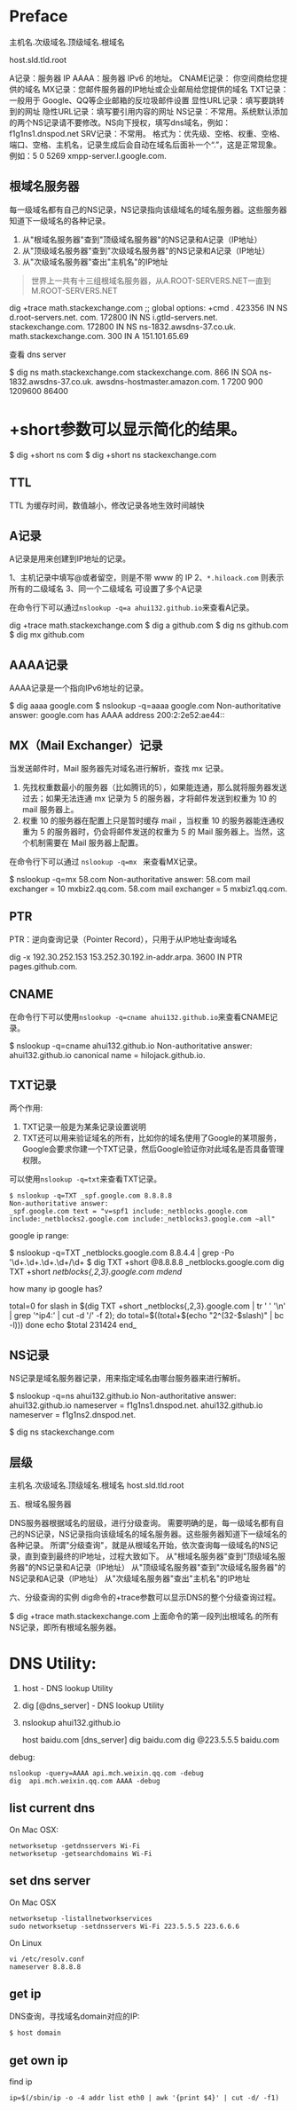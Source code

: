 # Preface

主机名.次级域名.顶级域名.根域名

  host.sld.tld.root

  A记录：服务器 IP
  AAAA：服务器 IPv6 的地址。
  CNAME记录： 你空间商给您提供的域名
  MX记录：您邮件服务器的IP地址或企业邮局给您提供的域名
  TXT记录：一般用于 Google、QQ等企业邮箱的反垃圾邮件设置
  显性URL记录：填写要跳转到的网址
  隐性URL记录：填写要引用内容的网址
  NS记录：不常用。系统默认添加的两个NS记录请不要修改。NS向下授权，填写dns域名，例如：f1g1ns1.dnspod.net
  SRV记录：不常用。
    格式为：优先级、空格、权重、空格、端口、空格、主机名，记录生成后会自动在域名后面补一个“.”，这是正常现象。例如：5 0 5269 xmpp-server.l.google.com.

## 根域名服务器
每一级域名都有自己的NS记录，NS记录指向该级域名的域名服务器。这些服务器知道下一级域名的各种记录。

1. 从"根域名服务器"查到"顶级域名服务器"的NS记录和A记录（IP地址）
2. 从"顶级域名服务器"查到"次级域名服务器"的NS记录和A记录（IP地址）
3. 从"次级域名服务器"查出"主机名"的IP地址

> 世界上一共有十三组根域名服务器，从A.ROOT-SERVERS.NET一直到M.ROOT-SERVERS.NET

  dig +trace math.stackexchange.com
  ;; global options: +cmd
  .			423356	IN	NS	d.root-servers.net.
  com.			172800	IN	NS	i.gtld-servers.net.
  stackexchange.com.	172800	IN	NS	ns-1832.awsdns-37.co.uk.
  math.stackexchange.com.	300	IN	A	151.101.65.69

查看 dns server

  $ dig ns math.stackexchange.com
  stackexchange.com.	866	IN	SOA	ns-1832.awsdns-37.co.uk. awsdns-hostmaster.amazon.com. 1 7200 900 1209600 86400

  # +short参数可以显示简化的结果。
  $ dig +short ns com
  $ dig +short ns stackexchange.com

## TTL
TTL 为缓存时间，数值越小，修改记录各地生效时间越快

## A记录
A记录是用来创建到IP地址的记录。

1、主机记录中填写@或者留空，则是不带 www 的 IP
2、`*.hiloack.com` 则表示所有的二级域名
3、同一个二级域名 可设置了多个A记录

在命令行下可以通过`nslookup -q=a ahui132.github.io`来查看A记录。

  dig +trace math.stackexchange.com
  $ dig a github.com
  $ dig ns github.com
  $ dig mx github.com

## AAAA记录
AAAA记录是一个指向IPv6地址的记录。

  $ dig aaaa google.com
  $ nslookup  -q=aaaa google.com
  Non-authoritative answer:
  google.com	has AAAA address 200:2:2e52:ae44::

## MX（Mail Exchanger）记录
当发送邮件时，Mail 服务器先对域名进行解析，查找 mx 记录。

1. 先找权重数最小的服务器（比如腾讯的5），如果能连通，那么就将服务器发送过去；如果无法连通 mx 记录为 5 的服务器，才将邮件发送到权重为 10 的 mail 服务器上。
2. 权重 10 的服务器在配置上只是暂时缓存 mail ，当权重 10 的服务器能连通权重为 5 的服务器时，仍会将邮件发送的权重为 5 的 Mail 服务器上。当然，这个机制需要在 Mail 服务器上配置。

在命令行下可以通过 `nslookup -q=mx ` 来查看MX记录。

  $ nslookup -q=mx 58.com
    Non-authoritative answer:
    58.com	mail exchanger = 10 mxbiz2.qq.com.
    58.com	mail exchanger = 5 mxbiz1.qq.com.

## PTR
PTR：逆向查询记录（Pointer Record），只用于从IP地址查询域名

  dig -x 192.30.252.153
  153.252.30.192.in-addr.arpa. 3600 IN    PTR pages.github.com.

## CNAME
在命令行下可以使用`nslookup -q=cname ahui132.github.io`来查看CNAME记录。

  $ nslookup  -q=cname ahui132.github.io
  Non-authoritative answer:
  ahui132.github.io	canonical name = hilojack.github.io.

## TXT记录
两个作用:

1. TXT记录一般是为某条记录设置说明
2. TXT还可以用来验证域名的所有，比如你的域名使用了Google的某项服务，Google会要求你建一个TXT记录，然后Google验证你对此域名是否具备管理权限。

可以使用`nslookup -q=txt`来查看TXT记录。

    $ nslookup -q=TXT _spf.google.com 8.8.8.8
    Non-authoritative answer:
    _spf.google.com	text = "v=spf1 include:_netblocks.google.com include:_netblocks2.google.com include:_netblocks3.google.com ~all"

google ip range:

  $ nslookup -q=TXT _netblocks.google.com 8.8.4.4 | grep -Po '\d+\.\d+\.\d+.\d+\/\d+
  $ dig TXT +short @8.8.8.8 _netblocks.google.com
  dig TXT +short _netblocks{,2,3}.google.com
  mdend_

how many ip google has?

  total=0
  for slash in $(dig TXT +short _netblocks{,2,3}.google.com | tr ' ' '\n' | grep '^ip4:' | cut -d '/' -f 2); do
    total=$((total+$(echo "2^(32-$slash)" | bc -l)))
  done
  echo $total
  231424 end_

## NS记录
NS记录是域名服务器记录，用来指定域名由哪台服务器来进行解析。

  $ nslookup -q=ns ahui132.github.io
  Non-authoritative answer:
  ahui132.github.io	nameserver = f1g1ns1.dnspod.net.
  ahui132.github.io	nameserver = f1g1ns2.dnspod.net.

  $ dig ns stackexchange.com

## 层级

  主机名.次级域名.顶级域名.根域名
  host.sld.tld.root

五、根域名服务器

  DNS服务器根据域名的层级，进行分级查询。
  需要明确的是，每一级域名都有自己的NS记录，NS记录指向该级域名的域名服务器。这些服务器知道下一级域名的各种记录。
  所谓"分级查询"，就是从根域名开始，依次查询每一级域名的NS记录，直到查到最终的IP地址，过程大致如下。
  从"根域名服务器"查到"顶级域名服务器"的NS记录和A记录（IP地址）
  从"顶级域名服务器"查到"次级域名服务器"的NS记录和A记录（IP地址）
  从"次级域名服务器"查出"主机名"的IP地址

六、分级查询的实例
  dig命令的+trace参数可以显示DNS的整个分级查询过程。

  $ dig +trace math.stackexchange.com
  上面命令的第一段列出根域名.的所有NS记录，即所有根域名服务器。

# DNS Utility:
1. host <domain> - DNS lookup Utility
1. dig [@dns_server] <domain> - DNS lookup Utility
1. nslookup ahui132.github.io

	host baidu.com [dns_server]
	dig baidu.com
	dig @223.5.5.5 baidu.com

debug:

    nslookup -query=AAAA api.mch.weixin.qq.com -debug
    dig  api.mch.weixin.qq.com AAAA -debug

## list current dns
On Mac OSX:

	networksetup -getdnsservers Wi-Fi
	networksetup -getsearchdomains Wi-Fi

## set dns server
On Mac OSX

	networksetup -listallnetworkservices
	sudo networksetup -setdnsservers Wi-Fi 223.5.5.5 223.6.6.6

On Linux

	vi /etc/resolv.conf
	nameserver 8.8.8.8

## get ip
DNS查询，寻找域名domain对应的IP:

	$ host domain

## get own ip
find ip

	ip=$(/sbin/ip -o -4 addr list eth0 | awk '{print $4}' | cut -d/ -f1)
